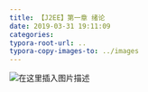 ```yaml
---
title: 【J2EE】第一章 绪论
date: 2019-03-31 19:11:09
categories:
typora-root-url: ..
typora-copy-images-to: ../images
---
```


![在这里插入图片描述](https://img-blog.csdnimg.cn/20190331191044668.png?x-oss-process=image/watermark,type_ZmFuZ3poZW5naGVpdGk,shadow_10,text_aHR0cHM6Ly9ibG9nLmNzZG4ubmV0L2t4YmsxMDA=,size_16,color_FFFFFF,t_70)
